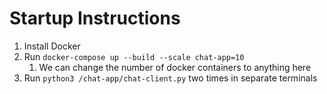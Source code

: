 # Startup Instructions
1. Install Docker
2. Run `docker-compose up --build --scale chat-app=10`
    1. We can change the number of docker containers to anything here
3. Run `python3 /chat-app/chat-client.py` two times in separate terminals
